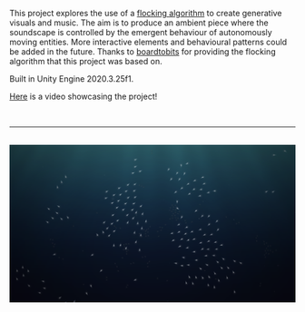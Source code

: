 This project explores the use of a [flocking algorithm](https://codeheir.com/2021/03/27/the-flocking-algorithm/) to create generative visuals and music. The aim is to produce an ambient piece where the soundscape is controlled by the emergent behaviour of autonomously moving entities. More interactive elements and behavioural patterns could be added in the future. Thanks to [boardtobits](https://github.com/boardtobits/flocking-algorithm) for providing the flocking algorithm that this project was based on. 

Built in Unity Engine 2020.3.25f1.

[Here](https://youtu.be/zwUH_TNEyfY) is a video showcasing the project! 

<br>

---

<br>

<img src="https://github.com/Eeelis/flocker/blob/main/Images/Flock.png" width="1200">

<br>
